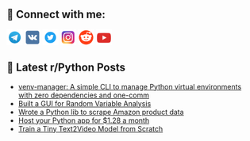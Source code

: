 ## 🔎 Connect with me:
[<img src="https://github.com/bullbesh/bullbesh/blob/main/images/Telegram.png" width="32" height="32" />](https://t.me/bullbesh)
[<img src="https://github.com/bullbesh/bullbesh/blob/main/images/VK.png" width="32" height="32" />](https://vk.com/bullbesh)
[<img src="https://github.com/bullbesh/bullbesh/blob/main/images/Twitter.png" width="32" height="32" />](https://twitter.com/bullbesh1)
[<img src="https://github.com/bullbesh/bullbesh/blob/main/images/Instagram.png" width="32" height="32" />](https://www.instagram.com/bullbesh)
[<img src="https://github.com/bullbesh/bullbesh/blob/main/images/Reddit.png" width="32" height="32" />](https://www.reddit.com/user/bullbesh)
[<img src="https://github.com/bullbesh/bullbesh/blob/main/images/YouTube.png" width="32" height="32" />](https://www.youtube.com/channel/UCtfjRs6uzgq5mfm8S06WTcg)

## 📕 Latest r/Python Posts
<!-- BLOG-POST-LIST:START -->
- [venv-manager: A simple CLI to manage Python virtual environments with zero dependencies and one-comm](https://www.reddit.com/r/Python/comments/1icz12a/venvmanager_a_simple_cli_to_manage_python_virtual/)
- [Built a GUI for Random Variable Analysis](https://www.reddit.com/r/Python/comments/1icykid/built_a_gui_for_random_variable_analysis/)
- [Wrote a Python lib to scrape Amazon product data](https://www.reddit.com/r/Python/comments/1icxykp/wrote_a_python_lib_to_scrape_amazon_product_data/)
- [Host your Python app for $1.28 a month](https://www.reddit.com/r/Python/comments/1ics9vi/host_your_python_app_for_128_a_month/)
- [Train a Tiny Text2Video Model from Scratch](https://www.reddit.com/r/Python/comments/1ics0ah/train_a_tiny_text2video_model_from_scratch/)
<!-- BLOG-POST-LIST:END -->
